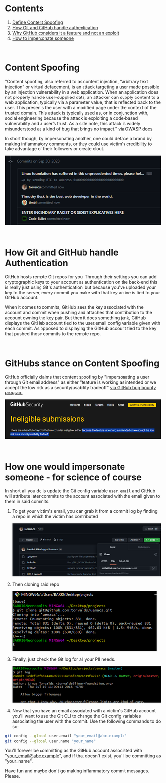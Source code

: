 
# Contents

1. [Define Content Spoofing](https://github.com/BeckTimothy/hacking-github-demo/blob/master/CONTENT_SPOOFING.md#content-spoofing)
2. [How Git and GitHub handle authentication](https://github.com/BeckTimothy/hacking-github-demo/blob/master/CONTENT_SPOOFING.md#how-git-and-github-handle-authentication)
3. [Why GitHub considers it a feature and not an exploit](https://github.com/BeckTimothy/hacking-github-demo/blob/master/CONTENT_SPOOFING.md#githubs-stance-on-content-spoofing)
4. [How to impersonate someone](https://github.com/BeckTimothy/hacking-github-demo/blob/master/CONTENT_SPOOFING.md#how-one-would-impersonate-someone---for-science-of-course)


⠀
⠀


# Content Spoofing

"Content spoofing, also referred to as content injection, “arbitrary text injection” or virtual defacement, is an attack targeting a user made possible by an injection vulnerability in a web application. When an application does not properly handle user-supplied data, an attacker can supply content to a web application, typically via a parameter value, that is reflected back to the user. This presents the user with a modified page under the context of the trusted domain. This attack is typically used as, or in conjunction with, social engineering because the attack is exploiting a code-based vulnerability and a user’s trust. As a side note, this attack is widely misunderstood as a kind of bug that brings no impact." [via OWASP docs](https://owasp.org/www-community/attacks/Content_Spoofing)

In short though, by impersonating another, one could deface a brand by making inflammatory comments, or they could use victim's credibility to take advantage of their followers or create clout. 

![Fraudulent commits from famous people asking for bitcoin, using profanity, and talking about how Timothy Beck is the ebst developer in the world.](./img/commitFraud0.png)

⠀
⠀


# How Git and GitHub handle Authentication

GitHub hosts remote Git repos for you. Through their settings you can add cryptographic keys to your account as authentication on the back-end this is really just using Git's authentication, but because you've uploaded your key to the server, every commit you make with that key active is tied to your GitHub account.

When it comes to commits, GitHub sees the key associated with the account and commit when pushing and attaches that contribution to the account owning the key pair. But then it does something jank, GitHub displays the GitHub account tied to the user.email config variable given with each commit. As opposed to displaying the GitHub account tied to the key that pushed those commits to the remote repo. 


⠀
⠀


# GitHubs stance on Content Spoofing

GitHub officially claims that content spoofing by "impersonating a user through Git email address" as either "feature is working as intended or we accept the low risk as a security/usability tradeoff" [via GitHub bug bounty program](https://bounty.github.com/ineligible.html)

![GitHub bug bounty scope exerpt](./img/githubScope0.png)


⠀
⠀


# How one would impersonate someone - for science of course

In short all you do is update the Git config variable `user.email` and GitHub will attribute later commits to the account associated with the email given to them in said commits.

1. To get your victim's email, you can grab it from a commit log by finding a repo in which the victim has contributed

    ![torvalds' uemacs repo w/ contributions from torvalds](./img/torvalds0.png)

2. Then cloning said repo

    ![cloning torvalds' repo](./img/torvalds1.png)

3. Finally, just check the Git log for all your PII needs.

    ![torvalds' PII in Git log](./img/torvalds2.png)

4. Now that you have an email associated with a victim's GitHub account you'll want to use the Git CLI to change the Git config variables associating the user with the commit. Use the following commands to do so:

```bash
git config --global user.email "your_email@abc.example"
git config --global user.name "your_name"
```

You'll forever be committing as the GitHub account associated with "your_email@abc.example", and if that doesn't exist, you'll be committing as "your_name".

Have fun and maybe don't go making inflammatory commit messages. Please.
